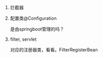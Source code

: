 

1. 拦截器

2. 配置类@Configuration
    
    是由springboot管理的吗？
    
    
3. filter, servlet

    对应的注册器类，看看。FilterRegisterBean    